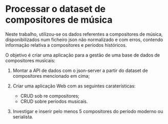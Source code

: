# Processar o dataset de compositores de música

Neste trabalho, utilizou-se os dados referentes a compositores de música, disponibilizados num ficheiro json não normalizado e com erros, contendo informação relativa a compositores e períodos históricos.

O objetivo é criar uma aplicação para a gestão de uma base de dados de compositores musicais:

1. Montar a API de dados com o json-server a partir do dataset de compositores mencionado em cima;

2. Criar uma aplicação Web com as seguintes caraterísticas:

    - CRUD sob re compositores;
    - CRUD sobre periodos musicais.

3. Investigar e inserir pelo menos 5 compositores do período moderno ou serialista.